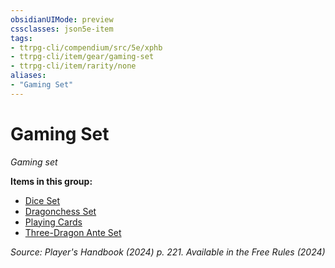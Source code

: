 ```yaml
---
obsidianUIMode: preview
cssclasses: json5e-item
tags:
- ttrpg-cli/compendium/src/5e/xphb
- ttrpg-cli/item/gear/gaming-set
- ttrpg-cli/item/rarity/none
aliases: 
- "Gaming Set"
---
```

# Gaming Set
*Gaming set*  


**Items in this group:**

- [Dice Set](dice-set-xphb.md)
- [Dragonchess Set](dragonchess-set-xphb.md)
- [Playing Cards](playing-cards-xphb.md)
- [Three-Dragon Ante Set](three-dragon-ante-set-xphb.md)

*Source: Player's Handbook (2024) p. 221. Available in the Free Rules (2024)*